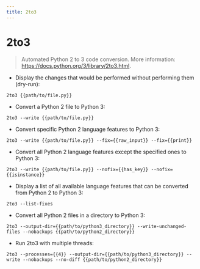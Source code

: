 ```yaml
---
title: 2to3
---
```

# 2to3

> Automated Python 2 to 3 code conversion.
> More information: <https://docs.python.org/3/library/2to3.html>.

- Display the changes that would be performed without performing them (dry-run):

`2to3 {{path/to/file.py}}`

- Convert a Python 2 file to Python 3:

`2to3 --write {{path/to/file.py}}`

- Convert specific Python 2 language features to Python 3:

`2to3 --write {{path/to/file.py}} --fix={{raw_input}} --fix={{print}}`

- Convert all Python 2 language features except the specified ones to Python 3:

`2to3 --write {{path/to/file.py}} --nofix={{has_key}} --nofix={{isinstance}}`

- Display a list of all available language features that can be converted from Python 2 to Python 3:

`2to3 --list-fixes`

- Convert all Python 2 files in a directory to Python 3:

`2to3 --output-dir={{path/to/python3_directory}} --write-unchanged-files --nobackups {{path/to/python2_directory}}`

- Run 2to3 with multiple threads:

`2to3 --processes={{4}} --output-dir={{path/to/python3_directory}} --write --nobackups --no-diff {{path/to/python2_directory}}`
